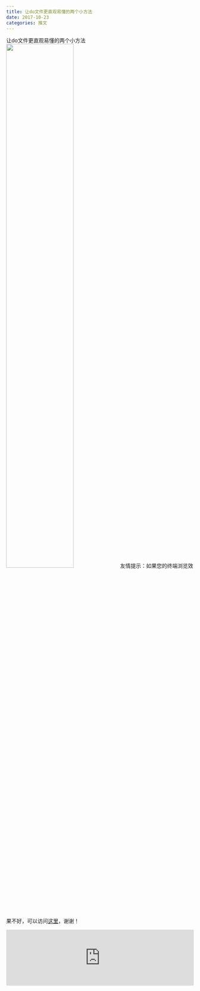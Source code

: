 ```yaml
---
title: 让do文件更直观易懂的两个小方法
date: 2017-10-23
categories: 推文
---
```

让do文件更直观易懂的两个小方法
<img src="http://mmbiz.qpic.cn/mmbiz_jpg/ACviaWTBFxhZtY6hQdec7iaibiaDRhziczUksN0mCMGHu9WOCE88FVHP0BtLp5kHicvb9Pt7icQWKricicbVGzlzKvJPjfw/0?wx_fmt=jpeg" style="width: 60%; height: auto;"/><!--more-->
友情提示：如果您的终端浏览效果不好，可以访问[这里](https://stata-club.github.io/stata_article/2017-10-23.html)，谢谢！
<iframe src="https://stata-club.github.io/stata_article/2017-10-23.html" id="iframepage" frameborder="0" scrolling="no" marginheight="0" marginwidth="0" width="100%" onLoad="iFrameHeight()"></iframe>
<script type="text/javascript" language="javascript">
function iFrameHeight() {
var ifm= document.getElementById("iframepage");
var subWeb = document.frames ? document.frames["iframepage"].document : ifm.contentDocument;   
if(ifm != null && subWeb != null) {
 ifm.height = subWeb.body.scrollHeight;
} 
} 
</script> 
